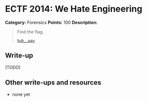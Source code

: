 # ECTF 2014: We Hate Engineering

**Category:** Forensics
**Points:** 100
**Description:**

> Find the flag.
>
> [`huh_.wav`](huh_.wav)

## Write-up

(TODO)

## Other write-ups and resources

* none yet
